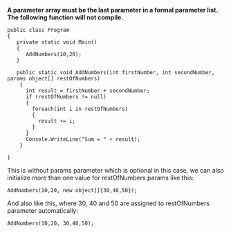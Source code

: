 **A parameter array must be the last parameter in a formal parameter list. The following function will not compile.**

```
public class Program 
{
   private static void Main()
   {
      AddNumbers(10,20);
   }

   public static void AddNumbers(int firstNumber, int secondNumber, params object[] restOfNumbers)
    {
      int result = firstNumber + secondNumber;
      if (restOfNumbers != null)
      {
        foreach(int i in restOfNumbers)
        {
          result += i;
        }
      }
      Console.WriteLine("Sum = " + result);
    }

}
```

This is without params parameter which is optional in this case, we can also initialize more than one value for restOfNumbers params like this:

`AddNumbers(10,20, new object[]{30,40,50});`

And also like this, where 30, 40 and 50 are assigned to restOfNumbers parameter automatically:

`AddNumbers(10,20, 30,40,50);`
